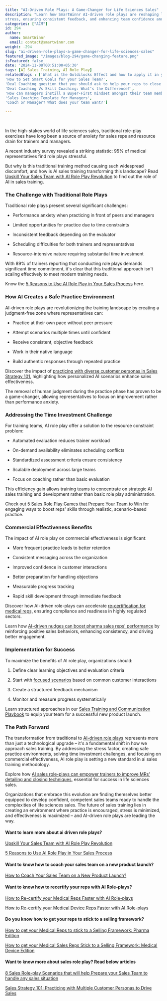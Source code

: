 ```yaml
---
title: "AI-Driven Role Plays: A Game-Changer for Life Sciences Sales"
description: "Learn how SmartWinnr AI-driven role plays are reshaping life sciences AI sales training by alleviating
stress, ensuring consistent feedback, and enhancing team confidence and commercial effectiveness"
categories: ["ACM"]
id: 294
author:
  name: SmartWinnr
  email: contact@smartwinnr.com
weight: -294
slug: "ai-driven-role-plays-a-game-changer-for-life-sciences-sales"
featured_image: "/images/blog-294/game-changing-feature.png"
isFeatured: false
date: '2024-11-08T00:51:00+05:30'
tags: [AI Sales Training, AI Role Play]
relatedBlogs : ['What is the Goldilocks Effect and how to apply it in your business?',
'How to Set Smart Goals for your Sales Team?',
'Deal Coaching question that you should ask to help your reps to close more deals',
'Deal Coaching Vs Skill Coaching: What’s the Difference?',
'How can managers instill a Buyer-First mindset amongst their team members?',
'Sales Coaching Template for Managers',
'Coach or Manager? What does your team want?']

---
```

<br>

<p>In the high-stakes world of life sciences sales, traditional role-play exercises have long been a source of anxiety
    for sales reps and resource drain for trainers and managers.</p>

<p>A recent industry survey revealed a striking statistic: 95% of medical representatives find role plays stressful.
</p>

<p>But why is this traditional training method causing such widespread discomfort, and how is AI sales training
    transforming this landscape? Read <a
        href="https://www.smartwinnr.com/post/upskill-your-sales-team-with-ai-role-play-revolution/" target="_blank"
        class="">Upskill Your Sales Team with AI Role Play Revolution</a> to find out the role of AI in sales training.
</p>

<h3 class="ml-bold-text ml-margin-top-bottom20">The Challenge with Traditional Role Plays </h3>

<p>Traditional role plays present several significant challenges: </p>

<ul>
    <li>
        <p>
            Performance anxiety when practicing in front of peers and managers
        </p>
    </li>
    <li>
        <p>
            Limited opportunities for practice due to time constraints
        </p>
    </li>
    <li>
        <p>
            Inconsistent feedback depending on the evaluator
        </p>
    </li>
    <li>
        <p>
            Scheduling difficulties for both trainers and representatives
        </p>
    </li>
    <li>
        <p>
            Resource-intensive nature requiring substantial time investment
        </p>
    </li>
</ul>

<p>With 89% of trainers reporting that conducting role plays demands significant time commitment, it's clear
    that this traditional approach isn't scaling effectively to meet modern training needs. </p>

<p>Know the <a href="https://www.smartwinnr.com/post/5-reasons-to-use-ai-role-play-in-your-sales-process/"
        target="_blank" class="">5 Reasons to Use AI Role Play in Your Sales Process</a> here. </p>

<h3 class="ml-bold-text ml-margin-top-bottom20">How AI Creates a Safe Practice Environment </h3>

<p>AI-driven role plays are revolutionizing the training landscape by creating a judgment-free zone where
    representatives can: </p>

<ul>
    <li>
        <p>
            Practice at their own pace without peer pressure
        </p>
    </li>
    <li>
        <p>
            Attempt scenarios multiple times until confident
        </p>
    </li>
    <li>
        <p>
            Receive consistent, objective feedback
        </p>
    </li>
    <li>
        <p>
            Work in their native language
        </p>
    </li>
    <li>
        <p>
            Build authentic responses through repeated practice
        </p>
    </li>
</ul>

<p>Discover the impact of <a
        href="https://smartwinnr.com/post/sales-strategy-101-practicing-with-multiple-customer-personas-to-drive-sales/"
        target="_blank" class="">practicing with diverse customer personas in Sales Strategy 101</a>,
    highlighting how personalized AI scenarios enhance sales effectiveness. </p>

<p>The removal of human judgment during the practice phase has proven to be a game-changer, allowing
    representatives to focus on improvement rather than performance anxiety. </p>

<h3 class="ml-bold-text ml-margin-top-bottom20">Addressing the Time Investment Challenge </h3>

<p>For training teams, AI role play offer a solution to the resource constraint problem: </p>

<ul>
    <li>
        <p>
            Automated evaluation reduces trainer workload
        </p>
    </li>
    <li>
        <p>
            On-demand availability eliminates scheduling conflicts
        </p>
    </li>
    <li>
        <p>
            Standardized assessment criteria ensure consistency
        </p>
    </li>
    <li>
        <p>
            Scalable deployment across large teams
        </p>
    </li>
    <li>
        <p>
            Focus on coaching rather than basic evaluation
        </p>
    </li>
</ul>

<p>This efficiency gain allows training teams to concentrate on strategic AI sales training and
    development rather than basic role play administration. </p>

<p>Check out <a href="https://www.smartwinnr.com/post/5-sales-role-play-games-that-prepares-your-team-to-win/"
        target="_blank" class="">5 Sales Role Play Games that Prepare Your Team to Win for</a>
    engaging ways to boost reps' skills through realistic, scenario-based practice. </p>

<h3 class="ml-bold-text ml-margin-top-bottom20">Commercial Effectiveness Benefits </h3>

<p>The impact of AI role play on commercial effectiveness is significant: </p>

<ul>
    <li>
        <p>
            More frequent practice leads to better retention
        </p>
    </li>
    <li>
        <p>
            Consistent messaging across the organization
        </p>
    </li>
    <li>
        <p>
            Improved confidence in customer interactions
        </p>
    </li>
    <li>
        <p>
            Better preparation for handling objections
        </p>
    </li>
    <li>
        <p>
            Measurable progress tracking
        </p>
    </li>
    <li>
        <p>
            Rapid skill development through immediate feedback
        </p>
    </li>
</ul>

<p>Discover how AI-driven role-plays can accelerate <a
        href="https://www.smartwinnr.com/post/how-to-re-certify-your-medical-reps-faster-with-ai-role-plays/"
        target="_blank" class="">re-certification for medical reps,</a> ensuring compliance
        and readiness in highly regulated sectors. </p>

<p>Learn how <a
        href="https://smartwinnr.com/post/how-to-use-ai-driven-nudges-to-improve-the-sales-performance-of-the-pharma-sales-reps/"
        target="_blank" class="">AI-driven nudges can boost pharma sales reps'
        performance</a> by reinforcing positive sales behaviors, enhancing consistency,
    and driving better engagement.</p>

<h3 class="ml-bold-text ml-margin-top-bottom20">Implementation for Success </h3>

<p>To maximize the benefits of AI role play, organizations should: </p>

<ol>
    <li>
        <p>
            Define clear learning objectives and evaluation criteria
    </li>
    <p>
        <li>
            <p>
                Start with <a href="https://www.smartwinnr.com/post/8-sales-role-play-scenarios-that-will-help-prepare-your-sales-team-to-handle-any-sales-situation/" target="_blank" class="">focused scenarios</a> based on common customer interactions
            </p>
        </li>
        <li>
            <p>
                Create a structured feedback mechanism
            </p>
        </li>
        <li>
            <p>
                Monitor and measure progress systematically
            </p>
        </li>
</ol>

<p>Learn structured approaches in our <a
        href="https://smartwinnr.com/post/sales-training-and-communication-playbook-for-new-product-launch/"
        target="_blank" class="">Sales Training and Communication Playbook</a> to equip your team for a successful new
    product launch. </p>

<h3 class="ml-bold-text ml-margin-top-bottom20">The Path Forward </h3>

<p>The transformation from traditional to <a href="https://www.smartwinnr.com/product/two-way-ai-role-plays" target="_blank" class="">AI-driven role plays</a> represents more than just a technological upgrade – it's a fundamental shift in how we approach sales training. By addressing the stress factor, creating safe practice environments, solving time investment challenges, and focusing on commercial effectiveness, AI role play is setting a new standard in ai sales training methodology.</p>

<p>Explore how <a href="https://smartwinnr.com/post/how-can-trainers-use-ai-sales-role-plays-to-train-mrs-better-detailing-and-closing-techniques/" target="_blank" class="">AI sales role-plays can empower trainers to improve MRs' detailing and closing techniques</a>, essential for
    success in life sciences sales. </p>

<p>Organizations that embrace this evolution are finding themselves better equipped to develop confident, competent
    sales teams ready to handle the complexities of life sciences sales. The future of sales training lies in creating
    an environment where practice is encouraged, stress is minimized, and effectiveness is maximized – and AI-driven
    role plays are leading the way. </p>

<h4>Want to learn more about ai driven role plays? </h4>

<p> <a href="https://www.smartwinnr.com/post/upskill-your-sales-team-with-ai-role-play-revolution/" target="_blank"
        class="">Upskill Your Sales Team with AI Role Play Revolution </a></p>

<p> <a href="https://www.smartwinnr.com/post/5-reasons-to-use-ai-role-play-in-your-sales-process/" target="_blank"
        class="">5 Reasons to Use AI Role Play in Your Sales Process </a></p>

<h4>Want to know how to coach your sales team on a new product launch? </h4>

<p> <a href="https://www.smartwinnr.com/post/how-to-coach-your-sales-team-on-a-new-product-launch/" target="_blank"
        class="">How to Coach Your Sales Team on a New Product Launch? </a></p>

<h4>Want to know how to recertify your reps with AI Role-plays? </h4>

<p> <a href="https://www.smartwinnr.com/post/how-to-re-certify-your-medical-reps-faster-with-ai-role-plays/"
        target="_blank" class="">How to Re-certify your Medical Reps Faster with AI Role-plays </a></p>

<p> <a href="https://www.smartwinnr.com/post/how-to-re-certify-your-medical-device-reps-faster-with-ai-role-plays/"
        target="_blank" class="">How to Re-certify your Medical Device Reps Faster with AI Role-plays </a></p>

<h4>Do you know how to get your reps to stick to a selling framework? </h4>

<p> <a href="https://www.smartwinnr.com/post/how-to-get-your-medical-reps-to-stick-to-a-selling-framework-pharma-edition/"
        target="_blank" class="">How to get your Medical Reps to stick to a Selling Framework: Pharma Edition </a></p>

<p> <a href="https://www.smartwinnr.com/post/how-to-get-your-medical-sales-reps-stick-to-a-selling-framework-medical-device-edition/"
        target="_blank" class="">How to get your Medical Sales Reps Stick to a Selling Framework: Medical Device
        Edition</a></p>

<h4>Want to know more about sales role play? Read below articles </h4>

<p> <a href="https://www.smartwinnr.com/post/8-sales-role-play-scenarios-that-will-help-prepare-your-sales-team-to-handle-any-sales-situation/"
        target="_blank" class="">8 Sales Role-play Scenarios that will help Prepare your Sales Team to handle any sales
        situation </a></p>

<p> <a href="https://www.smartwinnr.com/post/sales-strategy-101-practicing-with-multiple-customer-personas-to-drive-sales/" target="_blank" class="">Sales Strategy 101: Practicing with Multiple Customer Personas to Drive Sales </a></p>